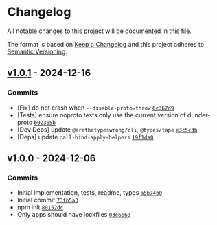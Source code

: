 ﻿# Changelog

All notable changes to this project will be documented in this file.

The format is based on [Keep a Changelog](https://keepachangelog.com/en/1.0.0/)
and this project adheres to [Semantic Versioning](https://semver.org/spec/v2.0.0.html).

## [v1.0.1](https://github.com/es-shims/dunder-proto/compare/v1.0.0...v1.0.1) - 2024-12-16

### Commits

- [Fix] do not crash when `--disable-proto=throw` [`6c367d9`](https://github.com/es-shims/dunder-proto/commit/6c367d919bc1604778689a297bbdbfea65752847)
- [Tests] ensure noproto tests only use the current version of dunder-proto [`b02365b`](https://github.com/es-shims/dunder-proto/commit/b02365b9cf889c4a2cac7be0c3cfc90a789af36c)
- [Dev Deps] update `@arethetypeswrong/cli`, `@types/tape` [`e3c5c3b`](https://github.com/es-shims/dunder-proto/commit/e3c5c3bd81cf8cef7dff2eca19e558f0e307f666)
- [Deps] update `call-bind-apply-helpers` [`19f1da0`](https://github.com/es-shims/dunder-proto/commit/19f1da028b8dd0d05c85bfd8f7eed2819b686450)

## v1.0.0 - 2024-12-06

### Commits

- Initial implementation, tests, readme, types [`a5b74b0`](https://github.com/es-shims/dunder-proto/commit/a5b74b0082f5270cb0905cd9a2e533cee7498373)
- Initial commit [`73fb5a3`](https://github.com/es-shims/dunder-proto/commit/73fb5a353b51ac2ab00c9fdeb0114daffd4c07a8)
- npm init [`80152dc`](https://github.com/es-shims/dunder-proto/commit/80152dc98155da4eb046d9f67a87ed96e8280a1d)
- Only apps should have lockfiles [`03e6660`](https://github.com/es-shims/dunder-proto/commit/03e6660a1d70dc401f3e217a031475ec537243dd)

